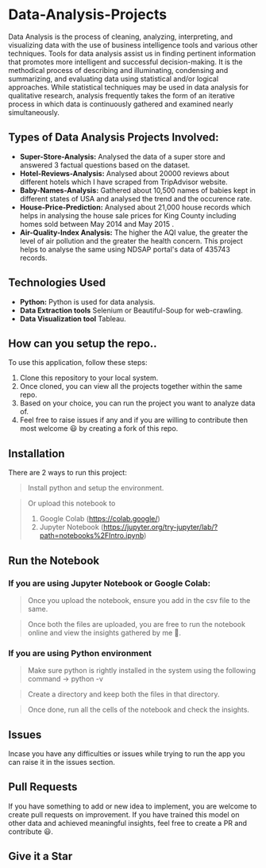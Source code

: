 # Data-Analysis-Projects

Data Analysis is the process of cleaning, analyzing, interpreting, and visualizing data with the use of business intelligence tools and various other techniques. Tools for data analysis assist us in finding pertinent information that promotes more intelligent and successful decision-making. It is the methodical process of describing and illuminating, condensing and summarizing, and evaluating data using statistical and/or logical approaches. While statistical techniques may be used in data analysis for qualitative research, analysis frequently takes the form of an iterative process in which data is continuously gathered and examined nearly simultaneously. 

## Types of Data Analysis Projects Involved:

- **Super-Store-Analysis:** Analysed the data of a super store and answered 3 factual questions based on the dataset.
- **Hotel-Reviews-Analysis:** Analysed about 20000 reviews about different hotels which I have scraped from TripAdvisor website.
- **Baby-Names-Analysis:** Gathered about 10,500 names of babies kept in different states of USA and analysed the trend and the occurence rate.
- **House-Price-Prediction:** Analysed about 21,000 house records which helps in analysing the house sale prices for King County including homes sold between May 2014 and May 2015 .
- **Air-Quality-Index Analysis:** The higher the AQI value, the greater the level of air pollution and the greater the health concern. This project helps to analyse the same using NDSAP portal's data of 435743 records.

## Technologies Used

- **Python:** Python is used for data analysis.
- **Data Extraction tools** Selenium or Beautiful-Soup for web-crawling.
- **Data Visualization tool** Tableau.
  
## How can you setup the repo..

To use this application, follow these steps:

1. Clone this repository to your local system.
2. Once cloned, you can view all the projects together within the same repo.
3. Based on your choice, you can run the project you want to analyze data of.
4. Feel free to raise issues if any and if you are willing to contribute then most welcome :smiley: by creating a fork of this repo.

## Installation  

There are 2 ways to run this project:
  
> Install python and setup the environment.

> Or upload this notebook to 
> 1. Google Colab (https://colab.google/) 
> 2. Jupyter Notebook (https://jupyter.org/try-jupyter/lab/?path=notebooks%2FIntro.ipynb)
  

## Run the Notebook

  

### If you are using Jupyter Notebook or Google Colab:

  

> Once you upload the notebook, ensure you add in the csv file to the same.

  

> Once both the files are uploaded, you are free to run the notebook online and view the insights gathered by me :star_struck:.

  

### If you are using Python environment

  

> Make sure python is rightly installed in the system using the following command -> python -v

  

> Create a directory and keep both the files in that directory.

  

> Once done, run all the cells of the notebook and check the insights.

## Issues

  

Incase you have any difficulties or issues while trying to run the app you can raise it in the issues section.

  

## Pull Requests

  

If you have something to add or new idea to implement, you are welcome to create pull requests on improvement. If you have trained this model on other data and achieved meaningful insights, feel free to create a PR and contribute :smiley:.

  

## Give it a Star